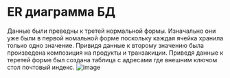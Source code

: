 # ER диаграмма БД
Данные были преведны к третей нормальной формы. Изначально они уже были в первой номальной форме поскольку каждая ячейка хранила только одно значение. Привидя данные к второму значению была произведена композиция на продукты и транзакиции. Приведя данные к теретей форме был создана  таблица с адресами где внешним ключом стол почтовый индекс.
![image](https://github.com/Nikolairopin/hw1/assets/126417867/69319450-bb42-4aed-8786-51a1be4200b4)

